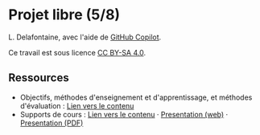 # Projet libre (5/8)

L. Delafontaine, avec l'aide de
[GitHub Copilot](https://github.com/features/copilot).

Ce travail est sous licence [CC BY-SA 4.0][licence].

## Ressources

- Objectifs, méthodes d'enseignement et d'apprentissage, et méthodes
  d'évaluation : [Lien vers le contenu](<../01.03-projet-libre-(1-sur-8)/>)
- Supports de cours :
  [Lien vers le contenu](<../01.03-projet-libre-(1-sur-8)/01-supports-de-cours/README.md>)
  ·
  [Presentation (web)](<https://heig-vd-progserv-course.github.io/heig-vd-progserv2-course/01.03-projet-libre-(1-sur-8)/01-supports-de-cours/index.html>)
  ·
  [Presentation (PDF)](<https://heig-vd-progserv-course.github.io/heig-vd-progserv2-course/01.03-projet-libre-(1-sur-8)/01-supports-de-cours/01.03-projet-libre-(1-sur-8)-presentation.pdf>)

[licence]:
	https://github.com/heig-vd-progserv-course/heig-vd-progserv2-course/blob/main/LICENSE.md
